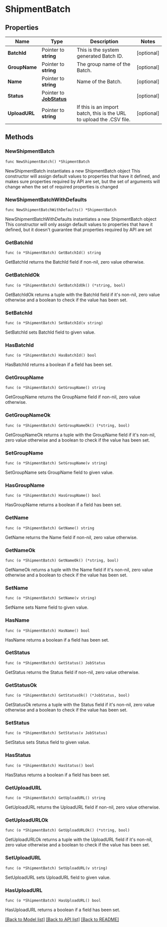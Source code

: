 # ShipmentBatch

## Properties

Name | Type | Description | Notes
------------ | ------------- | ------------- | -------------
**BatchId** | Pointer to **string** | This is the system generated Batch ID. | [optional] 
**GroupName** | Pointer to **string** |  The group name of the Batch. | [optional] 
**Name** | Pointer to **string** | Name of the Batch. | [optional] 
**Status** | Pointer to [**JobStatus**](JobStatus.md) |  | [optional] 
**UploadURL** | Pointer to **string** | If this is an import batch, this is the URL to upload the .CSV file. | [optional] 

## Methods

### NewShipmentBatch

`func NewShipmentBatch() *ShipmentBatch`

NewShipmentBatch instantiates a new ShipmentBatch object
This constructor will assign default values to properties that have it defined,
and makes sure properties required by API are set, but the set of arguments
will change when the set of required properties is changed

### NewShipmentBatchWithDefaults

`func NewShipmentBatchWithDefaults() *ShipmentBatch`

NewShipmentBatchWithDefaults instantiates a new ShipmentBatch object
This constructor will only assign default values to properties that have it defined,
but it doesn't guarantee that properties required by API are set

### GetBatchId

`func (o *ShipmentBatch) GetBatchId() string`

GetBatchId returns the BatchId field if non-nil, zero value otherwise.

### GetBatchIdOk

`func (o *ShipmentBatch) GetBatchIdOk() (*string, bool)`

GetBatchIdOk returns a tuple with the BatchId field if it's non-nil, zero value otherwise
and a boolean to check if the value has been set.

### SetBatchId

`func (o *ShipmentBatch) SetBatchId(v string)`

SetBatchId sets BatchId field to given value.

### HasBatchId

`func (o *ShipmentBatch) HasBatchId() bool`

HasBatchId returns a boolean if a field has been set.

### GetGroupName

`func (o *ShipmentBatch) GetGroupName() string`

GetGroupName returns the GroupName field if non-nil, zero value otherwise.

### GetGroupNameOk

`func (o *ShipmentBatch) GetGroupNameOk() (*string, bool)`

GetGroupNameOk returns a tuple with the GroupName field if it's non-nil, zero value otherwise
and a boolean to check if the value has been set.

### SetGroupName

`func (o *ShipmentBatch) SetGroupName(v string)`

SetGroupName sets GroupName field to given value.

### HasGroupName

`func (o *ShipmentBatch) HasGroupName() bool`

HasGroupName returns a boolean if a field has been set.

### GetName

`func (o *ShipmentBatch) GetName() string`

GetName returns the Name field if non-nil, zero value otherwise.

### GetNameOk

`func (o *ShipmentBatch) GetNameOk() (*string, bool)`

GetNameOk returns a tuple with the Name field if it's non-nil, zero value otherwise
and a boolean to check if the value has been set.

### SetName

`func (o *ShipmentBatch) SetName(v string)`

SetName sets Name field to given value.

### HasName

`func (o *ShipmentBatch) HasName() bool`

HasName returns a boolean if a field has been set.

### GetStatus

`func (o *ShipmentBatch) GetStatus() JobStatus`

GetStatus returns the Status field if non-nil, zero value otherwise.

### GetStatusOk

`func (o *ShipmentBatch) GetStatusOk() (*JobStatus, bool)`

GetStatusOk returns a tuple with the Status field if it's non-nil, zero value otherwise
and a boolean to check if the value has been set.

### SetStatus

`func (o *ShipmentBatch) SetStatus(v JobStatus)`

SetStatus sets Status field to given value.

### HasStatus

`func (o *ShipmentBatch) HasStatus() bool`

HasStatus returns a boolean if a field has been set.

### GetUploadURL

`func (o *ShipmentBatch) GetUploadURL() string`

GetUploadURL returns the UploadURL field if non-nil, zero value otherwise.

### GetUploadURLOk

`func (o *ShipmentBatch) GetUploadURLOk() (*string, bool)`

GetUploadURLOk returns a tuple with the UploadURL field if it's non-nil, zero value otherwise
and a boolean to check if the value has been set.

### SetUploadURL

`func (o *ShipmentBatch) SetUploadURL(v string)`

SetUploadURL sets UploadURL field to given value.

### HasUploadURL

`func (o *ShipmentBatch) HasUploadURL() bool`

HasUploadURL returns a boolean if a field has been set.


[[Back to Model list]](../README.md#documentation-for-models) [[Back to API list]](../README.md#documentation-for-api-endpoints) [[Back to README]](../README.md)


